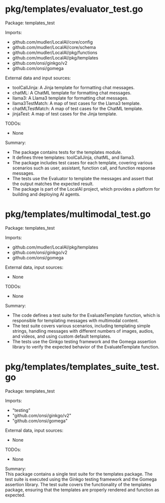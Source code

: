 # pkg/templates/evaluator_test.go  
Package: templates_test  
  
Imports:  
- github.com/mudler/LocalAI/core/config  
- github.com/mudler/LocalAI/core/schema  
- github.com/mudler/LocalAI/pkg/functions  
- github.com/mudler/LocalAI/pkg/templates  
- github.com/onsi/ginkgo/v2  
- github.com/onsi/gomega  
  
External data and input sources:  
- toolCallJinja: A Jinja template for formatting chat messages.  
- chatML: A ChatML template for formatting chat messages.  
- llama3: A Llama3 template for formatting chat messages.  
- llama3TestMatch: A map of test cases for the Llama3 template.  
- chatMLTestMatch: A map of test cases for the ChatML template.  
- jinjaTest: A map of test cases for the Jinja template.  
  
TODOs:  
- None  
  
Summary:  
- The package contains tests for the templates module.  
- It defines three templates: toolCallJinja, chatML, and llama3.  
- The package includes test cases for each template, covering various scenarios such as user, assistant, function call, and function response messages.  
- The tests use the Evaluator to template the messages and assert that the output matches the expected result.  
- The package is part of the LocalAI project, which provides a platform for building and deploying AI agents.  
  
# pkg/templates/multimodal_test.go  
Package: templates_test  
  
Imports:  
- github.com/mudler/LocalAI/pkg/templates  
- github.com/onsi/ginkgo/v2  
- github.com/onsi/gomega  
  
External data, input sources:  
- None  
  
TODOs:  
- None  
  
Summary:  
- The code defines a test suite for the EvaluateTemplate function, which is responsible for templating messages with multimodal content.  
- The test suite covers various scenarios, including templating simple strings, handling messages with different numbers of images, audios, and videos, and using custom default templates.  
- The tests use the Ginkgo testing framework and the Gomega assertion library to verify the expected behavior of the EvaluateTemplate function.  
  
# pkg/templates/templates_suite_test.go  
Package: templates_test  
  
Imports:  
- "testing"  
- "github.com/onsi/ginkgo/v2"  
- "github.com/onsi/gomega"  
  
External data, input sources:  
- None  
  
TODOs:  
- None  
  
Summary:  
This package contains a single test suite for the templates package. The test suite is executed using the Ginkgo testing framework and the Gomega assertion library. The test suite covers the functionality of the templates package, ensuring that the templates are properly rendered and function as expected.  
  
  
  
